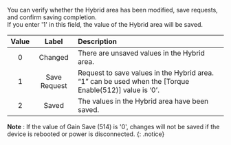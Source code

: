 You can verify whether the Hybrid area has been modified, save requests, and confirm saving completion.  
If you enter '1' in this field, the value of the Hybrid area will be saved.

| Value | Label              | Description                                                                                            |
| :---: | :----------------: | :------------------------------------------------------------------------------------------------------|
| 0     | Changed            | There are unsaved values in the Hybrid area.                                                           |
| 1     | Save Request       | Request to save values in the Hybrid area. “1” can be used when the [Torque Enable(512)] value is ‘0’. |
| 2     | Saved              | The values in the Hybrid area have been saved.                                                         |


**Note** : If the value of Gain Save (514) is '0', changes will not be saved if the device is rebooted or power is disconnected.
{: .notice}

